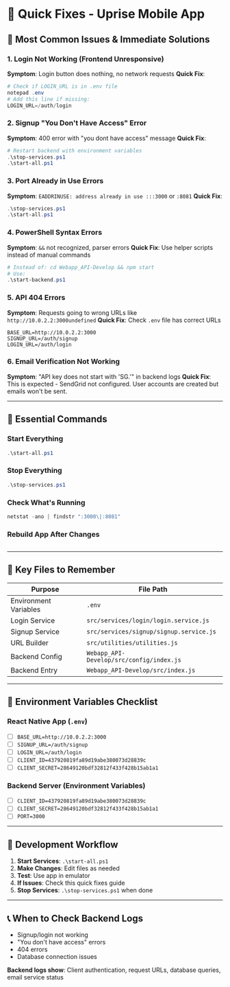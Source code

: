 # 🚀 Quick Fixes - Uprise Mobile App

## 🚨 **Most Common Issues & Immediate Solutions**

### **1. Login Not Working (Frontend Unresponsive)**
**Symptom**: Login button does nothing, no network requests
**Quick Fix**: 
```powershell
# Check if LOGIN_URL is in .env file
notepad .env
# Add this line if missing:
LOGIN_URL=/auth/login
```

### **2. Signup "You Don't Have Access" Error**
**Symptom**: 400 error with "you dont have access" message
**Quick Fix**:
```powershell
# Restart backend with environment variables
.\stop-services.ps1
.\start-all.ps1
```

### **3. Port Already in Use Errors**
**Symptom**: `EADDRINUSE: address already in use :::3000` or `:8081`
**Quick Fix**:
```powershell
.\stop-services.ps1
.\start-all.ps1
```

### **4. PowerShell Syntax Errors**
**Symptom**: `&&` not recognized, parser errors
**Quick Fix**: Use helper scripts instead of manual commands
```powershell
# Instead of: cd Webapp_API-Develop && npm start
# Use:
.\start-backend.ps1
```

### **5. API 404 Errors**
**Symptom**: Requests going to wrong URLs like `http://10.0.2.2:3000undefined`
**Quick Fix**: Check `.env` file has correct URLs
```env
BASE_URL=http://10.0.2.2:3000
SIGNUP_URL=/auth/signup
LOGIN_URL=/auth/login
```

### **6. Email Verification Not Working**
**Symptom**: "API key does not start with 'SG.'" in backend logs
**Quick Fix**: This is expected - SendGrid not configured. User accounts are created but emails won't be sent.

---

## 🔧 **Essential Commands**

### **Start Everything**
```powershell
.\start-all.ps1
```

### **Stop Everything**
```powershell
.\stop-services.ps1
```

### **Check What's Running**
```powershell
netstat -ano | findstr ":3000\|:8081"
```

### **Rebuild App After Changes**
```powershell

```

---

## 📁 **Key Files to Remember**

| Purpose | File Path |
|---------|-----------|
| Environment Variables | `.env` |
| Login Service | `src/services/login/login.service.js` |
| Signup Service | `src/services/signup/signup.service.js` |
| URL Builder | `src/utilities/utilities.js` |
| Backend Config | `Webapp_API-Develop/src/config/index.js` |
| Backend Entry | `Webapp_API-Develop/src/index.js` |

---

## 🎯 **Environment Variables Checklist**

### **React Native App (`.env`)**
- [ ] `BASE_URL=http://10.0.2.2:3000`
- [ ] `SIGNUP_URL=/auth/signup`
- [ ] `LOGIN_URL=/auth/login`
- [ ] `CLIENT_ID=437920819fa89d19abe380073d28839c`
- [ ] `CLIENT_SECRET=28649120bdf32812f433f428b15ab1a1`

### **Backend Server (Environment Variables)**
- [ ] `CLIENT_ID=437920819fa89d19abe380073d28839c`
- [ ] `CLIENT_SECRET=28649120bdf32812f433f428b15ab1a1`
- [ ] `PORT=3000`

---

## 🚀 **Development Workflow**

1. **Start Services**: `.\start-all.ps1`
2. **Make Changes**: Edit files as needed
3. **Test**: Use app in emulator
4. **If Issues**: Check this quick fixes guide
5. **Stop Services**: `.\stop-services.ps1` when done

---

## 📞 **When to Check Backend Logs**

- Signup/login not working
- "You don't have access" errors
- 404 errors
- Database connection issues

**Backend logs show**: Client authentication, request URLs, database queries, email service status 